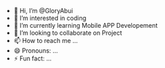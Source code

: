 - 👋 Hi, I’m @GloryAbui
- 👀 I’m interested in coding
- 🌱 I’m currently learning Mobile APP Developement
- 💞️ I’m looking to collaborate on Project
- 📫 How to reach me ...
- 😄 Pronouns: ...
- ⚡ Fun fact: ...

<!---
GloryAbui/GloryAbui is a ✨ special ✨ repository because its `README.md` (this file) appears on your GitHub profile.
You can click the Preview link to take a look at your changes.
--->
